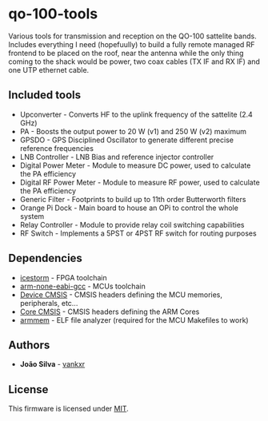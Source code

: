 # qo-100-tools
Various tools for transmission and reception on the QO-100 sattelite bands. Includes everything I need (hopefuully) to build a fully remote managed RF frontend to be placed on the roof, near the antenna while the only thing coming to the shack would be power, two coax cables (TX IF and RX IF) and one UTP ethernet cable.

## Included tools
 - Upconverter - Converts HF to the uplink frequency of the sattelite (2.4 GHz)
 - PA - Boosts the output power to 20 W (v1) and 250 W (v2) maximum
 - GPSDO - GPS Disciplined Oscillator to generate different precise reference frequencies
 - LNB Controller - LNB Bias and reference injector controller
 - Digital Power Meter - Module to measure DC power, used to calculate the PA efficiency
 - Digital RF Power Meter - Module to measure RF power, used to calculate the PA efficiency
 - Generic Filter - Footprints to build up to 11th order Butterworth filters
 - Orange Pi Dock - Main board to house an OPi to control the whole system
 - Relay Controller - Module to provide relay coil switching capabilities
 - RF Switch - Implements a 5PST or 4PST RF switch for routing purposes

## Dependencies
 - [icestorm](https://github.com/cliffordwolf/icestorm) - FPGA toolchain
 - [arm-none-eabi-gcc](https://developer.arm.com/tools-and-software/open-source-software/developer-tools/gnu-toolchain/gnu-rm/downloads) - MCUs toolchain
 - [Device CMSIS](https://www.keil.com/dd2/) - CMSIS headers defining the MCU memories, peripherals, etc...
 - [Core CMSIS](https://github.com/ARM-software/CMSIS_5) - CMSIS headers defining the ARM Cores
 - [armmem](https://github.com/vankxr/armmem) - ELF file analyzer (required for the MCU Makefiles to work)

## Authors

* **João Silva** - [vankxr](https://github.com/vankxr)

## License

This firmware is licensed under [MIT](LICENSE).
